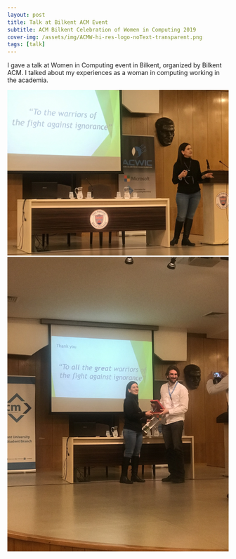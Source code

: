 ```yaml
---
layout: post
title: Talk at Bilkent ACM Event
subtitle: ACM Bilkent Celebration of Women in Computing 2019
cover-img: /assets/img/ACMW-hi-res-logo-noText-transparent.png
tags: [talk]
---
```


I gave a talk at Women in Computing event in Bilkent, organized by Bilkent ACM. I talked about my experiences as a woman in computing working in the academia.

<img src="/assets/img/acm_wic_2019_1.JPG"/>

<img src="/assets/img/acm_wic_2019_3.JPG"/>
